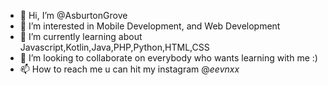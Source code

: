 - 👋 Hi, I’m @AsburtonGrove
- 👀 I’m interested in Mobile Development, and Web Development
- 🌱 I’m currently learning about Javascript,Kotlin,Java,PHP,Python,HTML,CSS
- 💞️ I’m looking to collaborate on everybody who wants learning with me :)
- 📫 How to reach me u can hit my instagram @_eevnxx_

<!---
AsburtonGrove/AsburtonGrove is a ✨ special ✨ repository because its `README.md` (this file) appears on your GitHub profile.
You can click the Preview link to take a look at your changes.
--->
